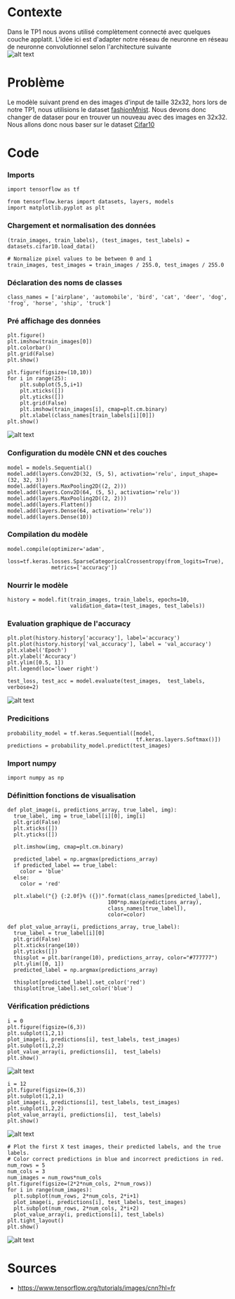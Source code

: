 # Contexte 
Dans le TP1 nous avons utilisé complètement connecté avec quelques couche applatit. L'idée ici est d'adapter notre réseau de neuronne en réseau de neuronne convolutionnel selon l'architecture suivante  
![alt text](./img/screen1.png)

# Problème
Le modèle suivant prend en des images d'input de taille 32x32, hors lors de notre TP1, nous utilisions le dataset [fashionMnist](https://blog.tensorflow.org/2018/04/fashion-mnist-with-tfkeras.html). Nous devons donc changer de dataser pour en trouver un nouveau avec des images en 32x32. Nous allons donc nous baser sur le dataset [Cifar10](https://www.tensorflow.org/api_docs/python/tf/keras/datasets/cifar10/load_data) 

# Code
### Imports 
```
import tensorflow as tf

from tensorflow.keras import datasets, layers, models
import matplotlib.pyplot as plt
```

### Chargement et normalisation des données
```
(train_images, train_labels), (test_images, test_labels) = datasets.cifar10.load_data()

# Normalize pixel values to be between 0 and 1
train_images, test_images = train_images / 255.0, test_images / 255.0
```

### Déclaration des noms de classes
```
class_names = ['airplane', 'automobile', 'bird', 'cat', 'deer', 'dog', 'frog', 'horse', 'ship', 'truck']
```

### Pré affichage des données 
```
plt.figure()
plt.imshow(train_images[0])
plt.colorbar()
plt.grid(False)
plt.show()
```
```
plt.figure(figsize=(10,10))
for i in range(25):
    plt.subplot(5,5,i+1)
    plt.xticks([])
    plt.yticks([])
    plt.grid(False)
    plt.imshow(train_images[i], cmap=plt.cm.binary)
    plt.xlabel(class_names[train_labels[i][0]])
plt.show()
```
![alt text](./img/screen2.png)


### Configuration du modèle CNN et des couches
```
model = models.Sequential()
model.add(layers.Conv2D(32, (5, 5), activation='relu', input_shape=(32, 32, 3)))
model.add(layers.MaxPooling2D((2, 2)))
model.add(layers.Conv2D(64, (5, 5), activation='relu'))
model.add(layers.MaxPooling2D((2, 2)))
model.add(layers.Flatten())
model.add(layers.Dense(64, activation='relu'))
model.add(layers.Dense(10))
```

### Compilation du modèle
```
model.compile(optimizer='adam',
              loss=tf.keras.losses.SparseCategoricalCrossentropy(from_logits=True),
              metrics=['accuracy'])
```

### Nourrir le modèle 
```
history = model.fit(train_images, train_labels, epochs=10, 
                    validation_data=(test_images, test_labels))
```

### Evaluation graphique de l'accuracy
```
plt.plot(history.history['accuracy'], label='accuracy')
plt.plot(history.history['val_accuracy'], label = 'val_accuracy')
plt.xlabel('Epoch')
plt.ylabel('Accuracy')
plt.ylim([0.5, 1])
plt.legend(loc='lower right')

test_loss, test_acc = model.evaluate(test_images,  test_labels, verbose=2)
```
![alt text](./img/screen3.png)

### Predicitions
```
probability_model = tf.keras.Sequential([model,
                                         tf.keras.layers.Softmax()])
predictions = probability_model.predict(test_images)
```

### Import numpy 
```
import numpy as np
```

### Définittion fonctions de visualisation
```
def plot_image(i, predictions_array, true_label, img):
  true_label, img = true_label[i][0], img[i]
  plt.grid(False)
  plt.xticks([])
  plt.yticks([])

  plt.imshow(img, cmap=plt.cm.binary)

  predicted_label = np.argmax(predictions_array)
  if predicted_label == true_label:
    color = 'blue'
  else:
    color = 'red'

  plt.xlabel("{} {:2.0f}% ({})".format(class_names[predicted_label],
                                100*np.max(predictions_array),
                                class_names[true_label]),
                                color=color)

def plot_value_array(i, predictions_array, true_label):
  true_label = true_label[i][0]
  plt.grid(False)
  plt.xticks(range(10))
  plt.yticks([])
  thisplot = plt.bar(range(10), predictions_array, color="#777777")
  plt.ylim([0, 1])
  predicted_label = np.argmax(predictions_array)

  thisplot[predicted_label].set_color('red')
  thisplot[true_label].set_color('blue')
```
### Vérification prédictions
```
i = 0
plt.figure(figsize=(6,3))
plt.subplot(1,2,1)
plot_image(i, predictions[i], test_labels, test_images)
plt.subplot(1,2,2)
plot_value_array(i, predictions[i],  test_labels)
plt.show()
```
![alt text](./img/screen4.png)

```
i = 12
plt.figure(figsize=(6,3))
plt.subplot(1,2,1)
plot_image(i, predictions[i], test_labels, test_images)
plt.subplot(1,2,2)
plot_value_array(i, predictions[i],  test_labels)
plt.show()
```
![alt text](./img/screen5.png)

```
# Plot the first X test images, their predicted labels, and the true labels.
# Color correct predictions in blue and incorrect predictions in red.
num_rows = 5
num_cols = 3
num_images = num_rows*num_cols
plt.figure(figsize=(2*2*num_cols, 2*num_rows))
for i in range(num_images):
  plt.subplot(num_rows, 2*num_cols, 2*i+1)
  plot_image(i, predictions[i], test_labels, test_images)
  plt.subplot(num_rows, 2*num_cols, 2*i+2)
  plot_value_array(i, predictions[i], test_labels)
plt.tight_layout()
plt.show()
```
![alt text](./img/screen6.png)

# Sources
- https://www.tensorflow.org/tutorials/images/cnn?hl=fr